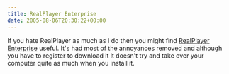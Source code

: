 ```yaml
---
title: RealPlayer Enterprise
date: 2005-08-06T20:30:22+00:00
---
```

If you hate RealPlayer as much as I do then you might find [RealPlayer Enterprise](http://www.realnetworks.com/products/rpe/) useful. It's had most of the annoyances removed and although you have to register to download it it doesn't try and take over your computer quite as much when you install it.